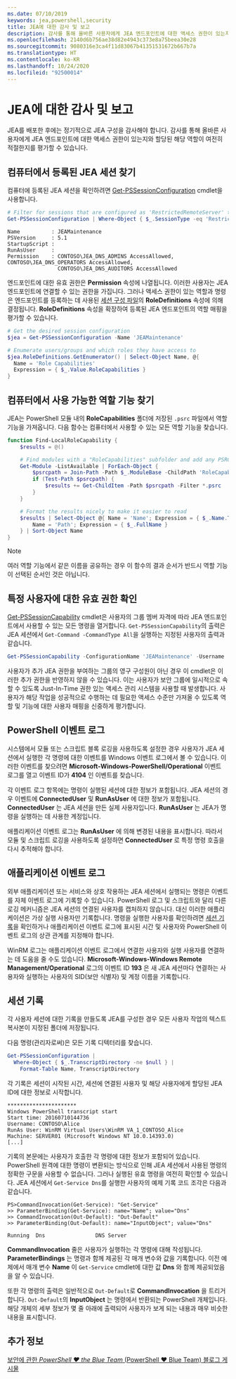 ```yaml
---
ms.date: 07/10/2019
keywords: jea,powershell,security
title: JEA에 대한 감사 및 보고
description: 감사를 통해 올바른 사용자에게 JEA 엔드포인트에 대한 액세스 권한이 있는지와 할당된 해당 역할이 여전히 적절한지를 평가할 수 있습니다.
ms.openlocfilehash: 2140d6b756ae38d82e4943c373e8a75beea30e28
ms.sourcegitcommit: 9080316e3ca4f11d83067b41351531672b667b7a
ms.translationtype: HT
ms.contentlocale: ko-KR
ms.lasthandoff: 10/24/2020
ms.locfileid: "92500014"
---
```

# <a name="auditing-and-reporting-on-jea"></a>JEA에 대한 감사 및 보고

JEA를 배포한 후에는 정기적으로 JEA 구성을 감사해야 합니다. 감사를 통해 올바른 사용자에게 JEA 엔드포인트에 대한 액세스 권한이 있는지와 할당된 해당 역할이 여전히 적절한지를 평가할 수 있습니다.

## <a name="find-registered-jea-sessions-on-a-machine"></a>컴퓨터에서 등록된 JEA 세션 찾기

컴퓨터에 등록된 JEA 세션을 확인하려면 [Get-PSSessionConfiguration](/powershell/module/microsoft.powershell.core/get-pssessionconfiguration) cmdlet을 사용합니다.

```powershell
# Filter for sessions that are configured as 'RestrictedRemoteServer' to find JEA-like session configurations
Get-PSSessionConfiguration | Where-Object { $_.SessionType -eq 'RestrictedRemoteServer' }
```

```Output
Name          : JEAMaintenance
PSVersion     : 5.1
StartupScript :
RunAsUser     :
Permission    : CONTOSO\JEA_DNS_ADMINS AccessAllowed, CONTOSO\JEA_DNS_OPERATORS AccessAllowed,
                CONTOSO\JEA_DNS_AUDITORS AccessAllowed
```

엔드포인트에 대한 유효 권한은 **Permission** 속성에 나열됩니다. 이러한 사용자는 JEA 엔드포인트에 연결할 수 있는 권한을 가집니다. 그러나 액세스 권한이 있는 역할과 명령은 엔드포인트를 등록하는 데 사용된 [세션 구성 파일](session-configurations.md)의 **RoleDefinitions** 속성에 의해 결정됩니다. **RoleDefinitions** 속성을 확장하여 등록된 JEA 엔드포인트의 역할 매핑을 평가할 수 있습니다.

```powershell
# Get the desired session configuration
$jea = Get-PSSessionConfiguration -Name 'JEAMaintenance'

# Enumerate users/groups and which roles they have access to
$jea.RoleDefinitions.GetEnumerator() | Select-Object Name, @{
  Name = 'Role Capabilities'
  Expression = { $_.Value.RoleCapabilities }
}
```

## <a name="find-available-role-capabilities-on-the-machine"></a>컴퓨터에서 사용 가능한 역할 기능 찾기

JEA는 PowerShell 모듈 내의 **RoleCapabilities** 폴더에 저장된 `.psrc` 파일에서 역할 기능을 가져옵니다. 다음 함수는 컴퓨터에서 사용할 수 있는 모든 역할 기능을 찾습니다.

```powershell
function Find-LocalRoleCapability {
    $results = @()

    # Find modules with a "RoleCapabilities" subfolder and add any PSRC files to the result set
    Get-Module -ListAvailable | ForEach-Object {
        $psrcpath = Join-Path -Path $_.ModuleBase -ChildPath 'RoleCapabilities'
        if (Test-Path $psrcpath) {
            $results += Get-ChildItem -Path $psrcpath -Filter *.psrc
        }
    }

    # Format the results nicely to make it easier to read
    $results | Select-Object @{ Name = 'Name'; Expression = { $_.Name.TrimEnd('.psrc') }}, @{
        Name = 'Path'; Expression = { $_.FullName }
    } | Sort-Object Name
}
```

> [!NOTE]
> 여러 역할 기능에서 같은 이름을 공유하는 경우 이 함수의 결과 순서가 반드시 역할 기능이 선택된 순서인 것은 아닙니다.

## <a name="check-effective-rights-for-a-specific-user"></a>특정 사용자에 대한 유효 권한 확인

[Get-PSSessionCapability](/powershell/module/microsoft.powershell.core/Get-PSSessionCapability) cmdlet은 사용자의 그룹 멤버 자격에 따라 JEA 엔드포인트에서 사용할 수 있는 모든 명령을 열거합니다.
`Get-PSSessionCapability`의 출력은 JEA 세션에서 `Get-Command -CommandType All`을 실행하는 지정된 사용자의 출력과 같습니다.

```powershell
Get-PSSessionCapability -ConfigurationName 'JEAMaintenance' -Username 'CONTOSO\Alice'
```

사용자가 추가 JEA 권한을 부여하는 그룹의 영구 구성원이 아닌 경우 이 cmdlet은 이러한 추가 권한을 반영하지 않을 수 있습니다. 이는 사용자가 보안 그룹에 일시적으로 속할 수 있도록 Just-In-Time 권한 있는 액세스 관리 시스템을 사용할 때 발생합니다. 사용자가 해당 작업을 성공적으로 수행하는 데 필요한 액세스 수준만 가져올 수 있도록 역할 및 기능에 대한 사용자 매핑을 신중하게 평가합니다.

## <a name="powershell-event-logs"></a>PowerShell 이벤트 로그

시스템에서 모듈 또는 스크립트 블록 로깅을 사용하도록 설정한 경우 사용자가 JEA 세션에서 실행한 각 명령에 대한 이벤트를 Windows 이벤트 로그에서 볼 수 있습니다. 이러한 이벤트를 찾으려면 **Microsoft-Windows-PowerShell/Operational** 이벤트 로그를 열고 이벤트 ID가 **4104** 인 이벤트를 찾습니다.

각 이벤트 로그 항목에는 명령이 실행된 세션에 대한 정보가 포함됩니다. JEA 세션의 경우 이벤트에 **ConnectedUser** 및 **RunAsUser** 에 대한 정보가 포함됩니다. **ConnectedUser** 는 JEA 세션을 만든 실제 사용자입니다. **RunAsUser** 는 JEA가 명령을 실행하는 데 사용한 계정입니다.

애플리케이션 이벤트 로그는 **RunAsUser** 에 의해 변경된 내용을 표시합니다. 따라서 모듈 및 스크립트 로깅을 사용하도록 설정하면 **ConnectedUser** 로 특정 명령 호출을 다시 추적해야 합니다.

## <a name="application-event-logs"></a>애플리케이션 이벤트 로그

외부 애플리케이션 또는 서비스와 상호 작용하는 JEA 세션에서 실행되는 명령은 이벤트를 자체 이벤트 로그에 기록할 수 있습니다. PowerShell 로그 및 스크립트와 달리 다른 로깅 메커니즘은 JEA 세션의 연결된 사용자를 캡처하지 않습니다. 대신 이러한 애플리케이션은 가상 실행 사용자만 기록합니다.
명령을 실행한 사용자를 확인하려면 [세션 기록](#session-transcripts)을 확인하거나 애플리케이션 이벤트 로그에 표시된 시간 및 사용자와 PowerShell 이벤트 로그의 상관 관계를 지정해야 합니다.

WinRM 로그는 애플리케이션 이벤트 로그에서 연결한 사용자와 실행 사용자를 연결하는 데 도움을 줄 수도 있습니다. **Microsoft-Windows-Windows Remote Management/Operational** 로그의 이벤트 ID **193** 은 새 JEA 세션마다 연결하는 사용자와 실행하는 사용자의 SID(보안 식별자) 및 계정 이름을 기록합니다.

## <a name="session-transcripts"></a>세션 기록

각 사용자 세션에 대한 기록을 만들도록 JEA를 구성한 경우 모든 사용자 작업의 텍스트 복사본이 지정된 폴더에 저장됩니다.

다음 명령(관리자로써)은 모든 기록 디텍터리를 찾습니다.

```powershell
Get-PSSessionConfiguration |
  Where-Object { $_.TranscriptDirectory -ne $null } |
    Format-Table Name, TranscriptDirectory
```

각 기록은 세션이 시작된 시간, 세션에 연결된 사용자 및 해당 사용자에게 할당된 JEA ID에 대한 정보로 시작합니다.

```
**********************
Windows PowerShell transcript start
Start time: 20160710144736
Username: CONTOSO\Alice
RunAs User: WinRM Virtual Users\WinRM VA_1_CONTOSO_Alice
Machine: SERVER01 (Microsoft Windows NT 10.0.14393.0)
[...]
```

기록의 본문에는 사용자가 호출한 각 명령에 대한 정보가 포함되어 있습니다. PowerShell 원격에 대한 명령이 변환되는 방식으로 인해 JEA 세션에서 사용된 명령의 정확한 구문을 사용할 수 없습니다. 그러나 실행된 유효 명령을 여전히 확인할 수 있습니다. JEA 세션에서 `Get-Service Dns`를 실행한 사용자의 예제 기록 코드 조각은 다음과 같습니다.

```
PS>CommandInvocation(Get-Service): "Get-Service"
>> ParameterBinding(Get-Service): name="Name"; value="Dns"
>> CommandInvocation(Out-Default): "Out-Default"
>> ParameterBinding(Out-Default): name="InputObject"; value="Dns"

Running  Dns                DNS Server
```

**CommandInvocation** 줄은 사용자가 실행하는 각 명령에 대해 작성됩니다. **ParameterBindings** 는 명령과 함께 제공된 각 매개 변수와 값을 기록합니다. 이전 예제에서 매개 변수 **Name** 이 `Get-Service` cmdlet에 대한 값 **Dns** 와 함께 제공되었음을 알 수 있습니다.

또한 각 명령의 출력은 일반적으로 `Out-Default`로 **CommandInvocation** 을 트리거합니다. `Out-Default`의 **InputObject** 는 명령에서 반환되는 PowerShell 개체입니다. 해당 개체의 세부 정보가 몇 줄 아래에 출력되어 사용자가 보게 되는 내용과 매우 비슷한 내용을 표시합니다.

## <a name="see-also"></a>추가 정보

[보안에 관한 *PowerShell ♥ the Blue Team* (PowerShell ♥ Blue Team) 블로그 게시물](https://devblogs.microsoft.com/powershell/powershell-the-blue-team/)
